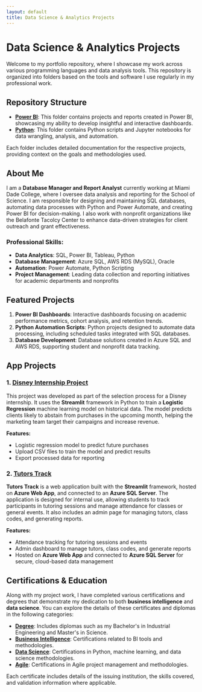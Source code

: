```yaml
---
layout: default
title: Data Science & Analytics Projects
---
```


# Data Science & Analytics Projects

Welcome to my portfolio repository, where I showcase my work across various programming languages and data analysis tools. This repository is organized into folders based on the tools and software I use regularly in my professional work.

## Repository Structure
- **[Power BI](https://github.com/orbek/portfolio/tree/main/Power%20BI)**: This folder contains projects and reports created in Power BI, showcasing my ability to develop insightful and interactive dashboards.
- **[Python](https://github.com/orbek/portfolio/tree/main/Python)**: This folder contains Python scripts and Jupyter notebooks for data wrangling, analysis, and automation.

Each folder includes detailed documentation for the respective projects, providing context on the goals and methodologies used.

## About Me
I am a **Database Manager and Report Analyst** currently working at Miami Dade College, where I oversee data analysis and reporting for the School of Science. I am responsible for designing and maintaining SQL databases, automating data processes with Python and Power Automate, and creating Power BI for decision-making. I also work with nonprofit organizations like the Belafonte Tacolcy Center to enhance data-driven strategies for client outreach and grant effectiveness.

### Professional Skills:
- **Data Analytics**: SQL, Power BI, Tableau, Python
- **Database Management**: Azure SQL, AWS RDS (MySQL), Oracle
- **Automation**: Power Automate, Python Scripting
- **Project Management**: Leading data collection and reporting initiatives for academic departments and nonprofits

## Featured Projects
1. **Power BI Dashboards**: Interactive dashboards focusing on academic performance metrics, cohort analysis, and retention trends.
2. **Python Automation Scripts**: Python projects designed to automate data processing, including scheduled tasks integrated with SQL databases.
3. **Database Development**: Database solutions created in Azure SQL and AWS RDS, supporting student and nonprofit data tracking.

## App Projects

### 1. [Disney Internship Project](https://github.com/orbek/DisneyIntership)
This project was developed as part of the selection process for a Disney internship. It uses the **Streamlit** framework in Python to train a **Logistic Regression** machine learning model on historical data. The model predicts clients likely to abstain from purchases in the upcoming month, helping the marketing team target their campaigns and increase revenue. 

**Features:**
- Logistic regression model to predict future purchases
- Upload CSV files to train the model and predict results
- Export processed data for reporting

### 2. [Tutors Track](https://github.com/orbek/Tutors_track)
**Tutors Track** is a web application built with the **Streamlit** framework, hosted on **Azure Web App**, and connected to an **Azure SQL Server**. The application is designed for internal use, allowing students to track participants in tutoring sessions and manage attendance for classes or general events. It also includes an admin page for managing tutors, class codes, and generating reports.

**Features:**
- Attendance tracking for tutoring sessions and events
- Admin dashboard to manage tutors, class codes, and generate reports
- Hosted on **Azure Web App** and connected to **Azure SQL Server** for secure, cloud-based data management


## Certifications & Education
Along with my project work, I have completed various certifications and degrees that demonstrate my dedication to both **business intelligence** and **data science**. You can explore the details of these certificates and diplomas in the following categories:

- **[Degree](https://github.com/orbek/portfolio/tree/main/Certificates/Degree)**: Includes diplomas such as my Bachelor's in Industrial Engineering and Master's in Science.
- **[Business Intelligence](https://github.com/orbek/portfolio/tree/main/Certificates/Business%20Intelligence)**: Certifications related to BI tools and methodologies.
- **[Data Science](https://github.com/orbek/portfolio/tree/main/Certificates/Data%20Science)**: Certifications in Python, machine learning, and data science methodologies.
- **[Agile](https://github.com/orbek/portfolio/tree/main/Certificates/Agile)**: Certifications in Agile project management and methodologies.

Each certificate includes details of the issuing institution, the skills covered, and validation information where applicable.
